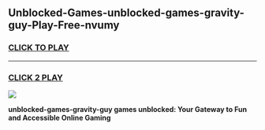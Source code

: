 
## Unblocked-Games-unblocked-games-gravity-guy-Play-Free-nvumy
<h3>
<a href="https://premium76.site?title=unblocked-games-gravity-guy&ref=22A">CLICK TO PLAY</a></h3>
<hr>

<h3>
<a href="https://premium76.site?title=unblocked-games-gravity-guy&ref=22A">CLICK 2 PLAY</a>
  
</h3>

<a href="https://premium76.site?title=unblocked-games-gravity-guy&ref=22A"><img src="https://clearcache.store/games.png"></a>


**unblocked-games-gravity-guy games unblocked: Your Gateway to Fun and Accessible Online Gaming**
